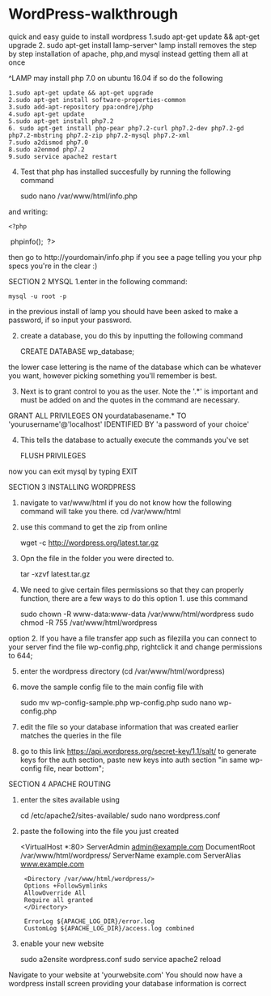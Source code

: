 # WordPress-walkthrough
quick and easy guide to install wordpress 
1.sudo apt-get update && apt-get upgrade
2. sudo apt-get install lamp-server^
lamp install removes the step by step installation of apache, php,and mysql instead getting them all at once

^LAMP may install php 7.0 on ubuntu 16.04 if so do the following
	
	1.sudo apt-get update && apt-get upgrade
	2.sudo apt-get install software-properties-common
	3.sudo add-apt-repository ppa:ondrej/php
	4.sudo apt-get update
	5.sudo apt-get install php7.2
	6. sudo apt-get install php-pear php7.2-curl php7.2-dev php7.2-gd 	php7.2-mbstring php7.2-zip php7.2-mysql php7.2-xml
	7.sudo a2dismod php7.0
	8.sudo a2enmod php7.2
	9.sudo service apache2 restart
	

4. Test that php has installed succesfully by running the following command 

	sudo nano /var/www/html/info.php 

and writing: 

	<?php
​	phpinfo();
​	?>

then go to http://yourdomain/info.php
if you see a page telling you your php specs you're in the clear :)


SECTION 2 MYSQL 
1.enter in the following command:

	mysql -u root -p

in the previous install of lamp you should have been asked to make a password, if so input your password.

2. create a database, you do this by inputting the following command

	CREATE DATABASE wp_database; 

the lower case lettering is the name of the database which can be whatever you want, however picking something you'll remember is best.

3. Next is to grant control to you as the user. Note the '.*' is important and must be added on and the quotes in the command are necessary.

GRANT ALL PRIVILEGES ON yourdatabasename.* TO 'yourusername'@'localhost' IDENTIFIED BY 'a password of your choice'

4. This tells the database to actually execute the commands you've set
	
	FLUSH PRIVILEGES

now you can exit mysql by typing EXIT

SECTION 3 INSTALLING WORDPRESS
1. navigate to var/www/html if you do not know how the following command will take you there. 
	cd /var/www/html
2. use this command to get the zip from online
	
	wget -c http://wordpress.org/latest.tar.gz
	
3. Opn the file in the folder you were directed to.
	
	tar -xzvf latest.tar.gz
	
4. We need to give certain files permissions so that they can properly function, there are a few ways to do this
option 1. use this command
	
	sudo chown -R www-data:www-data /var/www/html/wordpress
	sudo chmod -R 755 /var/www/html/wordpress

option 2. If you have a file transfer app such as filezilla you can connect to your server find the file wp-config.php, rightclick it and change permissions to 644;

5. enter the wordpress directory (cd /var/www/html/wordpress)
6. move the sample config file to the main config file with 
	
	sudo mv wp-config-sample.php wp-config.php
	sudo nano wp-config.php
	
7. edit the file so your database information that was created earlier matches the queries in the file

8. go to this link https://api.wordpress.org/secret-key/1.1/salt/
to generate keys for the auth section, paste new keys into auth section "in same wp-config file, near bottom";

SECTION 4 APACHE ROUTING 

1. enter the sites available using
	
	cd /etc/apache2/sites-available/
	sudo nano wordpress.conf
	
2. paste the following into the file you just created
	
	<VirtualHost *:80>
     	ServerAdmin admin@example.com
     	DocumentRoot /var/www/html/wordpress/
     	ServerName example.com
     	ServerAlias www.example.com

    	<Directory /var/www/html/wordpress/>
        Options +FollowSymlinks
        AllowOverride All
        Require all granted
     	</Directory>

     	ErrorLog ${APACHE_LOG_DIR}/error.log
     	CustomLog ${APACHE_LOG_DIR}/access.log combined

	</VirtualHost>
3. enable your new website
	
	sudo a2ensite wordpress.conf
	sudo service apache2 reload

Navigate to your website at 'yourwebsite.com'
You should now have a wordpress install screen providing your database information is correct
